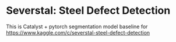# Severstal: Steel Defect Detection
This is Catalyst + pytorch segmentation model baseline for https://www.kaggle.com/c/severstal-steel-defect-detection
